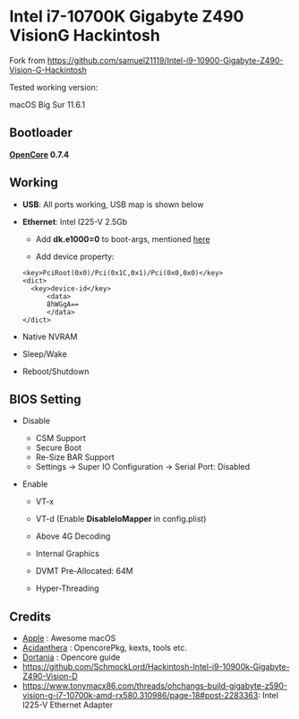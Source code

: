 # Intel i7-10700K Gigabyte Z490 VisionG Hackintosh

Fork from https://github.com/samuel21119/Intel-i9-10900-Gigabyte-Z490-Vision-G-Hackintosh

Tested working version:

macOS Big Sur 11.6.1

## Bootloader

**[OpenCore](https://github.com/acidanthera/OpenCorePkg) 0.7.4**

## Working

- **USB**: All ports working, USB map is shown below

- **Ethernet**: Intel I225-V 2.5Gb

  - Add **dk.e1000=0** to boot-args, mentioned [here](https://dortania.github.io/OpenCore-Install-Guide/config.plist/comet-lake.html#nvram)

  - Add device property:

  ```
  <key>PciRoot(0x0)/Pci(0x1C,0x1)/Pci(0x0,0x0)</key>
  <dict>
  	<key>device-id</key>
  		<data>
  		8hWGgA==
  		</data>
  </dict>
  ```

- Native NVRAM

- Sleep/Wake

- Reboot/Shutdown

## BIOS Setting

- Disable

  - CSM Support
  - Secure Boot
  - Re-Size BAR Support
  - Settings -> Super IO Configuration -> Serial Port: Disabled

- Enable

  - VT-x

  - VT-d (Enable **DisableIoMapper** in config.plist)

  - Above 4G Decoding

  - Internal Graphics

  - DVMT Pre-Allocated: 64M

  - Hyper-Threading

    

## Credits

- [Apple](https://www.apple.com/) : Awesome macOS
- [Acidanthera](https://github.com/acidanthera) : OpencorePkg, kexts, tools etc.
- [Dortania](https://github.com/dortania) : Opencore guide
- https://github.com/SchmockLord/Hackintosh-Intel-i9-10900k-Gigabyte-Z490-Vision-D
- https://www.tonymacx86.com/threads/ohchangs-build-gigabyte-z590-vision-g-i7-10700k-amd-rx580.310986/page-18#post-2283363: Intel I225-V Ethernet Adapter